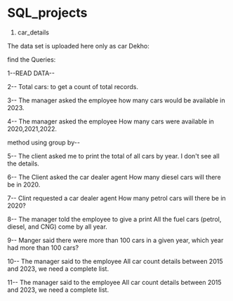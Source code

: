 # SQL_projects
 1) car_details

    
 The data set is uploaded here only as car Dekho:

 
find the Queries:


1--READ DATA--


2-- Total cars: to get a count of total records.


3-- The manager asked the employee how many cars would be available in 2023.


4-- The manager asked the employee How many cars were available in 2020,2021,2022.

   method using group by--

 
5-- The client asked me to print the total of all cars by year. I don't see all the details.


6-- The Client asked the car dealer agent How many diesel cars will there be in 2020.


7-- Clint requested a car dealer agent How many petrol cars will there be in 2020?


8-- The manager told the employee to give a print All the fuel cars (petrol, diesel, and CNG) come by all year.


9-- Manger said there were more than 100 cars in a given year, which year had more than 100 cars?


10-- The manager said to the employee All car count details between 2015 and 2023, we need a complete list.


11-- The manager said to the employee All car count details between 2015 and 2023, we need a complete list.

